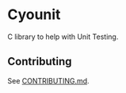 # Cyounit

C library to help with Unit Testing.

## Contributing

See [CONTRIBUTING.md](CONTRIBUTING.md).

